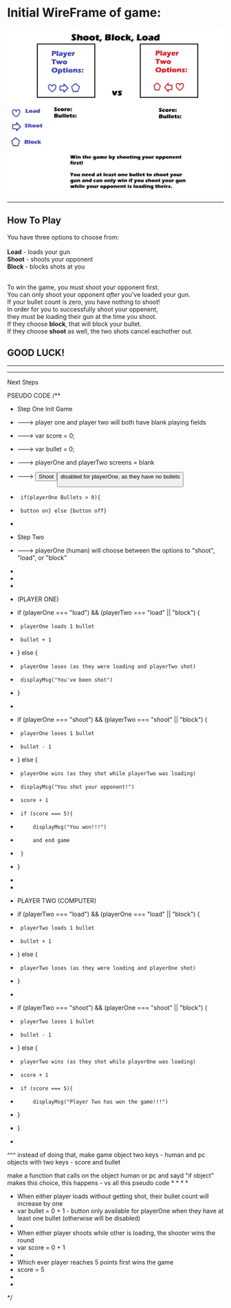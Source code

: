 # Initial WireFrame of game:
![Wireframe of Project One](/assets/wireframeProjectOne.jpg)

---
## How To Play
You have three options to choose from:
<br><br>
**Load** - loads your gun  
**Shoot** - shoots your opponent  
**Block** - blocks shots at you 
<br><br>

To win the game, you must shoot your opponent first.  
You can only shoot your opponent _after_ you've loaded your gun.  
If your bullet count is zero, you have nothing to shoot!  
In order for you to successfully shoot your oppenent,    
they must be loading their gun at the time you shoot.  
If they choose **block**, that will block your bullet.   
If they choose **shoot** as well, the two shots cancel eachother out.

## GOOD LUCK!
---
---

Next Steps

PSEUDO CODE
/**
 * Step One Init Game
 * ---> player one and player two will both have blank playing fields
 * ---> var score = 0;
 * ---> var bullet = 0;
 * ---> playerOne and playerTwo screens = blank
 * ---> <button>Shoot<button> disabled for playerOne, as they have no bullets
 *      if(playerOne Bullets > 0){
 *      button on} else {button off}
 * 
 * Step Two
 * ---> playerOne (human) will choose between the options to "shoot", "load", or "block"
 * 
 * 
 * 
 * (PLAYER ONE)
 * if (playerOne === "load") && (playerTwo === "load" || "block") {
 *      playerOne loads 1 bullet
 *      bullet + 1
 * } else {
 *      playerOne loses (as they were loading and playerTwo shot)
 *      displayMsg("You've been shot")
 * }
 * 
 * if (playerOne === "shoot") && (playerTwo === "shoot" || "block") {
 *      playerOne loses 1 bullet 
 *      bullet - 1
 * } else {
 *      playerOne wins (as they shot while playerTwo was loading)
 *      displayMsg("You shot your opponent!")
 *      score + 1
 *      if (score === 5){
 *          displayMsg("You won!!!") 
 *          and end game
 *      } 
 * }
 * 
 
 * 
 * PLAYER TWO (COMPUTER)
 *  if (playerTwo === "load") && (playerOne === "load" || "block") {
 *      playerTwo loads 1 bullet
 *      bullet + 1
 * } else {
 *      playerTwo loses (as they were loading and playerOne shot)
 * }
 * 
 * if (playerTwo === "shoot") && (playerOne === "shoot" || "block") {
 *      playerTwo loses 1 bullet 
 *      bullet - 1
 * } else {
 *      playerTwo wins (as they shot while playerOne was loading)
 *      score + 1
 *      if (score === 5){
 *          displayMsg("Player Two has won the game!!!")
 *  }
 * }
 * 
 
^^^ instead of doing that, make game object two keys - human and pc objects with two keys - score and bullet

make a function that calls on the object human or pc and sayd "if object" makes this choice, this happens - vs all this pseudo code
 * 
 * 
 * 
 * 
 * When either player loads without getting shot, their bullet count will increase by one
 * var bullet = 0 + 1 - button only available for playerOne when they have at least one bullet (otherwise will be disabled)
 * 
 * When either player shoots while other is loading, the shooter wins the round
 * var score = 0 + 1
 * 
 * Which ever player reaches 5 points first wins the game
 * score = 5
 * 
 * 
 */



